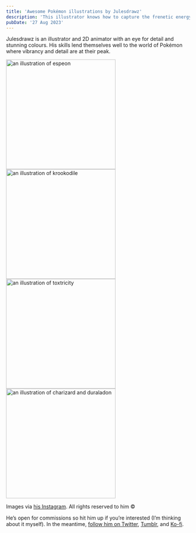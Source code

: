 ```yaml
---
title: 'Awesome Pokémon illustrations by Julesdrawz'
description: 'This illustrator knows how to capture the frenetic energy of Pokémon.'
pubDate: '27 Aug 2023'
---
```


Julesdrawz is an illustrator and 2D animator with an eye for detail and stunning colours. His skills lend themselves well to the world of Pokémon where vibrancy and detail are at their peak.

<div class="img-center">
	<img src="/images/espeon-julesdrawz.jpeg" width="300px" height="300px" alt="an illustration of espeon"/>
	<img src="/images/krookodile-julesdrawz.jpeg" width="300px" height="300px" alt="an illustration of krookodile"/>
	<img src="/images/toxtricity-julesdrawz.jpeg" loading="lazy" width="300px" height="300px" alt="an illustration of toxtricity"/>
	<img src="/images/charizard-duraladon-julesdrawz.jpeg" loading="lazy" width="300px" height="300px" alt="an illustration of charizard and duraladon"/>
	<p class="caption">Images via <a href="https://www.instagram.com/julesdrawz/">his Instagram</a>. All rights reserved to him ©</p>
</div>

<p>He’s open for commissions so hit him up if you’re interested (I’m thinking about it myself). In the meantime, <a href="https://twitter.com/julesdrawz">follow him on Twitter</a>, <a href="https://julesdrawz.tumblr.com/">Tumblr</a>, and <a href="https://ko-fi.com/julesdrawz">Ko-fi</a>.</p>